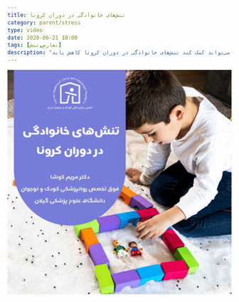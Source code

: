 ```yaml
---
title: تنش‌های خانوادگی در دوران کرونا  
category: parent/stress
type: video
date: 2020-06-21 18:00
tags: [تعارض,تنش]
description: "انجام فعالیت‌های لذت بخش مشترک می‌تواند کمک کنذ تنش‌های خانوادگی در دوران کرونا کاهش یابد ..."
---
```


[![](../../static/images/koosha-conflict-cover.png)](../../static/videos/koosha-conflict.mp4)